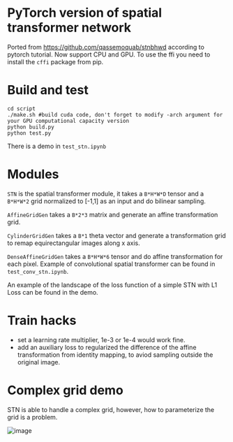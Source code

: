 # PyTorch version of spatial transformer network

Ported from https://github.com/qassemoquab/stnbhwd according to pytorch tutorial. Now support CPU and GPU. To use the ffi you need to install the `cffi` package from pip.

# Build and test

```
cd script
./make.sh #build cuda code, don't forget to modify -arch argument for your GPU computational capacity version
python build.py
python test.py
```

There is a demo in `test_stn.ipynb`

# Modules

`STN` is the spatial transformer module, it takes a `B*H*W*D` tensor and a `B*H*W*2` grid normalized to [-1,1] as an input and do bilinear sampling.

`AffineGridGen` takes a `B*2*3` matrix and generate an affine transformation grid. 

`CylinderGridGen` takes a `B*1` theta vector and generate a transformation grid to remap equirectangular images along x axis. 

`DenseAffineGridGen` takes a `B*H*W*6` tensor and do affine transformation for each pixel. Example of convolutional spatial transformer can be found in `test_conv_stn.ipynb`.

An example of the landscape of the loss function of a simple STN with L1 Loss can be found in the demo.      

# Train hacks
- set a learning rate multiplier, 1e-3 or 1e-4 would work fine. 
- add an auxiliary loss to regularized the difference of the affine transformation from identity mapping, to aviod sampling outside the original image. 

# Complex grid demo
STN is able to handle a complex grid, however, how to parameterize the grid is a problem.

![image](stn.jpg)
